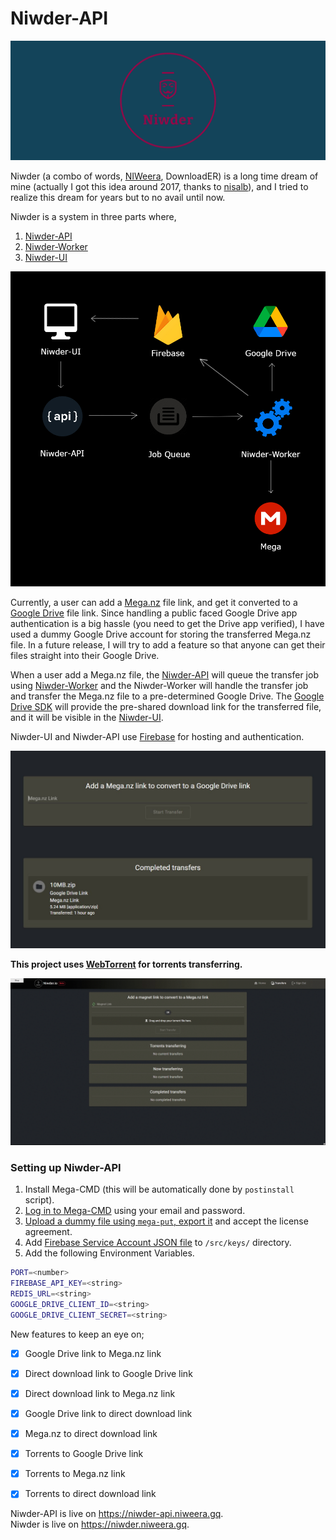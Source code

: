 # Niwder-API

![image](assets/cover_3.png)

Niwder (a combo of words, [NIWeera](https://github.com/Niweera), DownloadER) is a long time dream of mine (actually I got this idea around 2017, thanks to [nisalb](https://github.com/nisalb)), and I tried to realize this dream for years but to no avail until now.

Niwder is a system in three parts where,

1. [Niwder-API](https://github.com/Niweera/niwder-api)
2. [Niwder-Worker](https://github.com/Niweera/niwder-api/tree/main/src/worker)
3. [Niwder-UI](https://github.com/Niweera/niwder)

![image](assets/system.jpg)

Currently, a user can add a [Mega.nz](https://mega.nz) file link, and get it converted to a [Google Drive](https://drive.google.com) file link. Since handling a public faced Google Drive app authentication is a big hassle (you need to get the Drive app verified), I have used a dummy Google Drive account for storing the transferred Mega.nz file. In a future release, I will try to add a feature so that anyone can get their files straight into their Google Drive.

When a user add a Mega.nz file, the [Niwder-API](https://github.com/Niweera/niwder-api) will queue the transfer job using [Niwder-Worker](https://github.com/Niweera/niwder-api/tree/main/src/worker) and the Niwder-Worker will handle the transfer job and transfer the Mega.nz file to a pre-determined Google Drive. The [Google Drive SDK](https://developers.google.com/drive) will provide the pre-shared download link for the transferred file, and it will be visible in the [Niwder-UI](https://github.com/Niweera/niwder).

Niwder-UI and Niwder-API use [Firebase](https://firebase.google.com/) for hosting and authentication.

![image](assets/ui.jpg)

**This project uses [WebTorrent](https://github.com/webtorrent/webtorrent) for torrents transferring.**

![image](assets/torrents-download-demo.gif)

### Setting up Niwder-API

1. Install Mega-CMD (this will be automatically done by `postinstall` script).
2. [Log in to Mega-CMD](https://github.com/meganz/MEGAcmd/issues/36) using your email and password.
3. [Upload a dummy file using `mega-put`, export it](https://github.com/meganz/MEGAcmd/blob/master/UserGuide.md#what-is-it) and accept the license agreement.
4. Add [Firebase Service Account JSON file](https://firebase.google.com/docs/admin/setup#initialize-sdk) to `/src/keys/` directory.
5. Add the following Environment Variables.

```bash
PORT=<number>
FIREBASE_API_KEY=<string>
REDIS_URL=<string>
GOOGLE_DRIVE_CLIENT_ID=<string>
GOOGLE_DRIVE_CLIENT_SECRET=<string>
```

New features to keep an eye on;

- [x] Google Drive link to Mega.nz link
- [x] Direct download link to Google Drive link
- [x] Direct download link to Mega.nz link
- [x] Google Drive link to direct download link
- [x] Mega.nz to direct download link
- [x] Torrents to Google Drive link
- [x] Torrents to Mega.nz link
- [x] Torrents to direct download link



Niwder-API is live on https://niwder-api.niweera.gq. <br/>
Niwder is live on https://niwder.niweera.gq.
